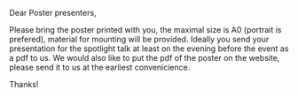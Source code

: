 Dear Poster presenters,

Please bring the poster printed with you, the maximal size is A0 (portrait is prefered), 
material for mounting will be provided. Ideally you send your presentation for the spotlight talk at 
least on the evening before the event as a pdf to us. We would also like to put the pdf of the poster on the website,
please send it to us at the earliest convenicience.

Thanks!

